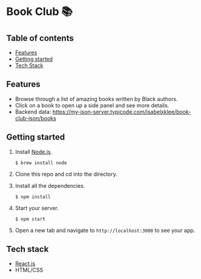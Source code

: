 # Book Club 📚

## Table of contents

- [Features](#features)
- [Getting started](#getting-started)
- [Tech Stack](#tech-stack)

<a name="features"/>

## Features

- Browse through a list of amazing books written by Black authors.
- Click on a book to open up a side panel and see more details.
- Backend data: https://my-json-server.typicode.com/isabelxklee/book-club-json/books

<a name="getting-started"/>

## Getting started

1. Install [Node.js](https://www.npmjs.com/get-npm).

   `$ brew install node`

2. Clone this repo and cd into the directory.
3. Install all the dependencies.

   `$ npm install`

4. Start your server.

   `$ npm start`

5. Open a new tab and navigate to `http://localhost:3000` to see your app.

<a name="tech-stack"/>

## Tech stack

- [React.js](https://reactjs.org)
- HTML/CSS
